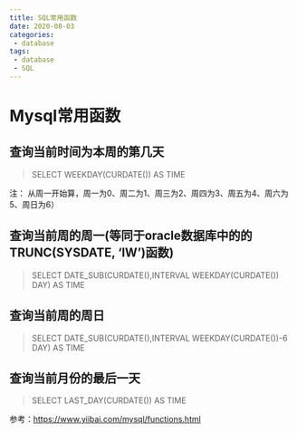```yaml
--- 
title: SQL常用函数
date: 2020-08-03
categories: 
 - database
tags: 
 - database
 - SQL
---
```


# Mysql常用函数

## 查询当前时间为本周的第几天
> SELECT WEEKDAY(CURDATE()) AS TIME

注： 从周一开始算，周一为0、周二为1、周三为2、周四为3、周五为4、周六为5、周日为6）

## 查询当前周的周一(等同于oracle数据库中的的TRUNC(SYSDATE, ‘IW’)函数)
> SELECT DATE_SUB(CURDATE(),INTERVAL WEEKDAY(CURDATE()) DAY) AS TIME

## 查询当前周的周日
> SELECT DATE_SUB(CURDATE(),INTERVAL WEEKDAY(CURDATE())-6 DAY) AS TIME

## 查询当前月份的最后一天
> SELECT LAST_DAY(CURDATE()) AS TIME



参考：https://www.yiibai.com/mysql/functions.html

